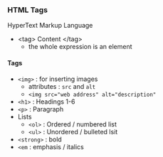 ### HTML Tags
HyperText Markup Language

* \<tag> Content \</tag>
  * the whole expression is an element

#### Tags
* `<img>` : for inserting images
  * attributes : `src` and `alt`
  * `<img src="web address" alt="description"`
* `<h1>` : Headings 1-6
* `<p>` : Paragraph
* Lists
  * `<ol>` : Ordered / numbered list
  * `<ul>` : Unordered / bulleted lsit 
* `<strong>` : bold
* `<em` : emphasis / italics
